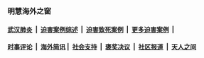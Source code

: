 
### 明慧海外之窗

####  [武汉肺炎](indexes/365.md?t=07110000) &nbsp;|&nbsp;  [迫害案例综述](indexes/328.md?t=07110000) &nbsp;|&nbsp; [迫害致死案例](indexes/277.md?t=07110000)  &nbsp;|&nbsp; [更多迫害案例](indexes/81.md?t=07110000)  &nbsp;|&nbsp; 
####  [时事评论](indexes/19.md?t=07110000) &nbsp;|&nbsp; [海外简讯](indexes/245.md?t=07110000)&nbsp;|&nbsp;  [社会支持](indexes/140.md?t=07110000) &nbsp;|&nbsp; [褒奖决议](indexes/282.md?t=07110000) &nbsp;|&nbsp; [社区报道](indexes/91.md?t=07110000)  &nbsp;|&nbsp; [天人之间](indexes/78.md?t=07110000) 

